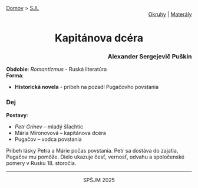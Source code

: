 <div align="center">
    <div align="left">
        <a href="/README.md">Domov</a>
        >
        <a href="../SLOVENCINA.md">SJL</a>
    </div>
    <div align="right">
        <a href="../ustne-okruhy.org.md">Okruhy</a>
        |
        <a href="https://drive.google.com/drive/u/1/folders/1hWhZNvgWC-8cb7jK5zRorX9WfCzyq_WF">Materály</a>
    </div>
<h1> Kapitánova dcéra</h1>
    <div align="right">
        <h3>Alexander Sergejevič Puškin</h3>
    </div>
</div>

__Obdobie__: _Romantizmus_ - Ruská literatúra  
__Forma__:  
- **Historická novela** - príbeh na pozadí Pugačovho povstania

### Dej
__Postavy__:  
- *Petr Grinev* – mladý šľachtic  
- Mária Mironovová – kapitánova dcéra  
- Pugačov – vodca povstania

Príbeh lásky Petra a Márie počas povstania. Petr sa dostáva do zajatia, Pugačov mu pomôže. Dielo ukazuje česť, vernosť, odvahu a spoločenské pomery v Rusku 18. storočia.

---
<div align="center">
    <p>SPŠJM 2025</p>
</div>

